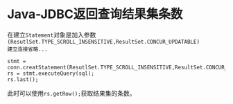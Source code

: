 
# Java-JDBC返回查询结果集条数
在建立`Statement`对象是加入参数
`(ResutlSet.TYPE_SCROLL_INSENSITIVE,ResultSet.CONCUR_UPDATABLE)`  
`建立连接省略...`
```
stmt =
conn.creatStatement(ResutlSet.TYPE_SCROLL_INSENSITIVE,ResultSet.CONCUR_UPDATABLE)  
rs = stmt.executeQuery(sql);
rs.last();
```  
此时可以使用`rs.getRow();`获取结果集的条数。
